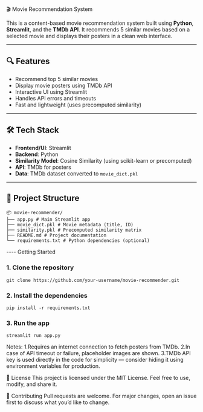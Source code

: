 🎬 Movie Recommendation System

This is a content-based movie recommendation system built using **Python**, **Streamlit**, and the **TMDb API**. It recommends 5 similar movies based on a selected movie and displays their posters in a clean web interface.

---

## 🔍 Features

- Recommend top 5 similar movies
- Display movie posters using TMDb API
- Interactive UI using Streamlit
- Handles API errors and timeouts
- Fast and lightweight (uses precomputed similarity)

---

## 🛠️ Tech Stack

- **Frontend/UI**: Streamlit
- **Backend**: Python
- **Similarity Model**: Cosine Similarity (using scikit-learn or precomputed)
- **API**: TMDb for posters
- **Data**: TMDb dataset converted to `movie_dict.pkl`

---

## 📁 Project Structure
```
📦 movie-recommender/
├── app.py # Main Streamlit app
├── movie_dict.pkl # Movie metadata (title, ID)
├── similarity.pkl # Precomputed similarity matrix
├── README.md # Project documentation
└── requirements.txt # Python dependencies (optional)

```

---- Getting Started

### 1. Clone the repository

```
git clone https://github.com/your-username/movie-recommender.git
```

### 2. Install the dependencies
```
pip install -r requirements.txt
```



### 3. Run the app
```
streamlit run app.py
```
Notes:
1.Requires an internet connection to fetch posters from TMDb.
2.In case of API timeout or failure, placeholder images are shown.
3.TMDb API key is used directly in the code for simplicity — consider hiding it using environment variables for production.

📜 License
This project is licensed under the MIT License. Feel free to use, modify, and share it.

🤝 Contributing
Pull requests are welcome. For major changes, open an issue first to discuss what you’d like to change.

